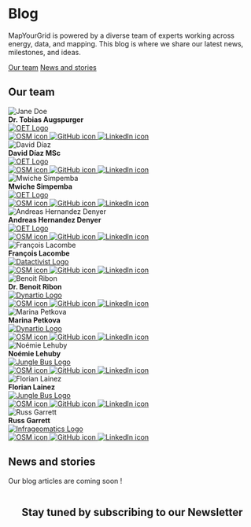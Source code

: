 <div class="page-headers">
<h1>Blog </h1>
</div>


MapYourGrid is powered by a diverse team of experts working across energy, data, and mapping. This blog is where we share our latest news, milestones, and ideas.


<div class="starter-kit-buttons">
  <a href="#our-team" class="btn btn-primary">
  Our team</a>
  <a href="#news-and-stories" class="btn btn-secondary">News and stories</a>
</div>


## **<div class="stradegy-header">Our team</div>**


<div class="team-grid">

 <div class="team-member">
  <img src="../images/team-members/tobiasaugspurger.jpg" alt="Jane Doe">
  
  <div><strong>Dr. Tobias Augspurger</strong></div>
  <div class="company-logo">
    <a href="https://www.openenergytransition.org/" target="_blank" rel="noopener">
      <img src="../images/logos/oet-logo.png" alt="OET Logo">
    </a>
  </div>

  <div class="social-icons">
    <a href="https://www.openstreetmap.org/user/Tobias%20Augspurger" target="_blank" title="OpenStreetMap profile">
      <img src="../icons/OSM_logo_simple.svg" alt="OSM icon">
    </a>
    <a href="https://github.com/Ly0n" target="_blank" title="GitHub profile">
      <img src="../icons/github_mark.svg" alt="GitHub icon">
    </a>
    <a href="https://www.linkedin.com/in/tobias-augspurger/" target="_blank" title="LinkedIn profile">
      <img src="../icons/Linkedin_logo.svg" alt="LinkedIn icon">
    </a>
    <!--<div>🇩🇪</div>-->
  </div>
 </div>

 <div class="team-member">
  <img src="../images/team-members/daviddiaz.jpg" alt="David Díaz">
  
  <div><strong>David Díaz MSc</strong></div>
  <div class="company-logo">
    <a href="https://www.openenergytransition.org/" target="_blank" rel="noopener">
      <img src="../images/logos/oet-logo.png" alt="OET Logo">
    </a>
  </div>

  <div class="social-icons">
    <a href="https://www.openstreetmap.org/user/davidtt92" target="_blank" title="OpenStreetMap profile">
      <img src="../icons/OSM_logo_simple.svg" alt="OSM icon">
    </a>
    <a href="https://github.com/diazr-david" target="_blank" title="GitHub profile">
      <img src="../icons/github_mark.svg" alt="GitHub icon">
    </a>
    <a href="https://www.linkedin.com/in/david-diaz-ramos-81bb73102/" target="_blank" title="LinkedIn profile">
      <img src="../icons/Linkedin_logo.svg" alt="LinkedIn icon">
    </a>
    <!--<div>🇸🇻</div>-->
  </div>
 </div>
 
  <div class="team-member">
  <img src="../images/team-members/mwichesimpemba.jpg" alt="Mwiche Simpemba">
  
  <div><strong>Mwiche Simpemba</strong></div>
  <div class="company-logo">
    <a href="https://www.openenergytransition.org/" target="_blank" rel="noopener">
      <img src="../images/logos/oet-logo.png" alt="OET Logo">
    </a>
  </div>

  <div class="social-icons">
    <a href="https://www.openstreetmap.org/user/Mwiche" target="_blank" title="OpenStreetMap profile">
      <img src="../icons/OSM_logo_simple.svg" alt="OSM icon">
    </a>
    <a href="https://github.com/Mwiche96" target="_blank" title="GitHub profile">
      <img src="../icons/github_mark.svg" alt="GitHub icon">
    </a>
    <a href="https://www.linkedin.com/in/mwiche-simpemba-2b1628a0/" target="_blank" title="LinkedIn profile">
      <img src="../icons/Linkedin_logo.svg" alt="LinkedIn icon">
    </a>
    <!--<div>🇿🇲</div>-->
  </div>
 </div>
 
  <div class="team-member">
  <img src="../images/team-members/andreashernandez.jpg" alt="Andreas Hernandez Denyer">
  
  <div><strong>Andreas Hernandez Denyer</strong></div>
  <div class="company-logo">
    <a href="https://www.openenergytransition.org/" target="_blank" rel="noopener">
      <img src="../images/logos/oet-logo.png" alt="OET Logo">
    </a>
  </div>

  <div class="social-icons">
    <a href="https://www.openstreetmap.org/user/Andreas%20Hernandez" target="_blank" title="OpenStreetMap profile">
      <img src="../icons/OSM_logo_simple.svg" alt="OSM icon">
    </a>
    <a href="https://github.com/AndreasHD11" target="_blank" title="GitHub profile">
      <img src="../icons/github_mark.svg" alt="GitHub icon">
    </a>
    <a href="https://www.linkedin.com/in/andreashernandezdenyer/" target="_blank" title="LinkedIn profile">
      <img src="../icons/Linkedin_logo.svg" alt="LinkedIn icon">
    </a>
    <!-- # <div>country flags go here</div>-->
  </div>
 </div>
 
  <div class="team-member">
  <img src="../images/team-members/francoislacombe.jpeg" alt="François Lacombe">
  
  <div><strong>François Lacombe</strong></div>
  <div class="company-logo">
    <a href="https://datactivist.coop/en/" target="_blank" rel="noopener">
      <img src="../images/logos/datactivist-logo.png" alt="Datactivist Logo">
    </a>
  </div>

  <div class="social-icons">
    <a href="https://www.openstreetmap.org/user/InfosReseaux" target="_blank" title="OpenStreetMap profile">
      <img src="../icons/OSM_logo_simple.svg" alt="OSM icon">
    </a>
    <a href="https://github.com/FLacombe" target="_blank" title="GitHub profile">
      <img src="../icons/github_mark.svg" alt="GitHub icon">
    </a>
    <a href="https://www.linkedin.com/in/lacombef/" target="_blank" title="LinkedIn profile">
      <img src="../icons/Linkedin_logo.svg" alt="LinkedIn icon">
    </a>
    <!--<div>🇫🇷</div>-->
  </div>
 </div>
 
  <div class="team-member">
  <img src="../images/team-members/benoitribon.jpg" alt="Benoit Ribon">
  
  <div><strong>Dr. Benoit Ribon</strong></div>
  <div class="company-logo">
    <a href="https:dynartio.com/" target="_blank" rel="noopener">
      <img src="../images/logos/dynartio-logo.svg" alt="Dynartio Logo">
    </a>
  </div>

  <div class="social-icons">
    <a href="https://www.openstreetmap.org/user/ben10dynartio" target="_blank" title="OpenStreetMap profile">
      <img src="../icons/OSM_logo_simple.svg" alt="OSM icon">
    </a>
    <a href="https://github.com/ben10dynartio" target="_blank" title="GitHub profile">
      <img src="../icons/github_mark.svg" alt="GitHub icon">
    </a>
    <a href="https://www.linkedin.com/in/benoit-ribon/" target="_blank" title="LinkedIn profile">
      <img src="../icons/Linkedin_logo.svg" alt="LinkedIn icon">
    </a>
    <!--<div>🇫🇷</div>-->
  </div>
 </div>
 
  <div class="team-member">
  <img src="../images/team-members/marinapetkova.png" alt="Marina Petkova">
  
  <div><strong>Marina Petkova</strong></div>
  <div class="company-logo">
    <a href="https:dynartio.com/" target="_blank" rel="noopener">
      <img src="../images/logos/dynartio-logo.svg" alt="Dynartio Logo">
    </a>
  </div>

  <div class="social-icons">
    <a href="https://www.openstreetmap.org/user/map-dynartio" target="_blank" title="OpenStreetMap profile">
      <img src="../icons/OSM_logo_simple.svg" alt="OSM icon">
    </a>
    <a href="https://github.com/marina-petkova" target="_blank" title="GitHub profile">
      <img src="../icons/github_mark.svg" alt="GitHub icon">
    </a>
    <a href="https://www.linkedin.com/in/marinapetkova/" target="_blank" title="LinkedIn profile">
      <img src="../icons/Linkedin_logo.svg" alt="LinkedIn icon">
    </a>
    <!--<div>🇧🇬🇫🇷</div>-->
  </div>
 </div>
 
  <div class="team-member">
  <img src="../images/team-members/noemielehuby.jpeg" alt="Noémie Lehuby">
  
  <div><strong>Noémie Lehuby</strong></div>
  <div class="company-logo">
    <a href="https://junglebus.io/" target="_blank" rel="noopener">
      <img src="../images/logos/junglebus-logo.jpg" alt="Jungle Bus Logo">
    </a>
  </div>


  <div class="social-icons">
    <a href="https://www.openstreetmap.org/user/nlehuby" target="_blank" title="OpenStreetMap profile">
      <img src="../icons/OSM_logo_simple.svg" alt="OSM icon">
    </a>
    <a href="https://github.com/nlehuby" target="_blank" title="GitHub profile">
      <img src="../icons/github_mark.svg" alt="GitHub icon">
    </a>
    <a href="https://www.linkedin.com/in/nlehuby/" target="_blank" title="LinkedIn profile">
      <img src="../icons/Linkedin_logo.svg" alt="LinkedIn icon">
    </a>
    <!--<div>🇫🇷</div>-->
  </div>
 </div>
 
  <div class="team-member">
  <img src="../images/team-members/florianlainez.jpeg" alt="Florian Lainez">
  
  <div><strong>Florian Lainez</strong></div>
  <div class="company-logo">
    <a href="https://junglebus.io/" target="_blank" rel="noopener">
      <img src="../images/logos/junglebus-logo.jpg" alt="Jungle Bus Logo">
    </a>
  </div>

  <div class="social-icons">
    <a href="https://www.openstreetmap.org/user/overflorian" target="_blank" title="OpenStreetMap profile">
      <img src="../icons/OSM_logo_simple.svg" alt="OSM icon">
    </a>
    <a href="https://github.com/overflorian" target="_blank" title="GitHub profile">
      <img src="../icons/github_mark.svg" alt="GitHub icon">
    </a>
    <a href="https://www.linkedin.com/in/florianlainez/" target="_blank" title="LinkedIn profile">
      <img src="../icons/Linkedin_logo.svg" alt="LinkedIn icon">
    </a>
    <!--<div>🇫🇷</div>-->
  </div>
 </div>
 
  <div class="team-member">
  <img src="../images/team-members/russgarrett.jpeg" alt="Russ Garrett">
  
  <div><strong>Russ Garrett</strong></div>
  <div class="company-logo">
    <a href="https://www.infrageomatics.com/" target="_blank" rel="noopener">
      <img src="../images/logos/infrageomatics-logo.jpg" alt="Infrageomatics Logo">
    </a>
  </div>

  <div class="social-icons">
    <a href="https://www.openstreetmap.org/user/Russ" target="_blank" title="OpenStreetMap profile">
      <img src="../icons/OSM_logo_simple.svg" alt="OSM icon">
    </a>
    <a href="https://github.com/russss" target="_blank" title="GitHub profile">
      <img src="../icons/github_mark.svg" alt="GitHub icon">
    </a>
    <a href="https://www.linkedin.com/in/russgarrett/" target="_blank" title="LinkedIn profile">
      <img src="../icons/Linkedin_logo.svg" alt="LinkedIn icon">
    </a>
    <!--<div>🇬🇧</div>-->

  </div>
 </div>
 
  
</div>




  
## **<div class="stradegy-header">News and stories</div>**

Our blog articles are coming soon ! 

<div class="our-mapping-section" style="display: flex; flex-direction: column; align-items: center;">
  <h2>Stay tuned by subscribing to our Newsletter</h2>
  <div>
    <script async src="https://eocampaign1.com/form/c308f2c6-6898-11f0-9bf6-53fb9ff1b12b.js" data-form="c308f2c6-6898-11f0-9bf6-53fb9ff1b12b"></script>
  </div>
</div>

 <!-- #   <div class="blog-headers">
 #   <h1>Liberate the Grid</h1>
 #   </div>
 #   **Andreas Hernandez Denyer**  · :octicons-calendar-24: April 25, 2025 <br>

 #   Welcome to our Blog. We will be writing our stories, progress, visions here!-->
